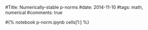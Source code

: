 #Title: Numerically-stable p-norms
#date: 2014-11-10
#tags: math, numerical
#comments: true

#{% notebook p-norm.ipynb cells[1:] %}
